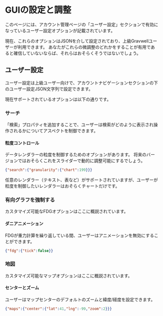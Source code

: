 # GUIの設定と調整

このページには、アカウント管理ページの「ユーザー設定」セクションで有効になっているユーザー設定オプションが記載されています。

現在、これらのオプションはJSONを介して設定されており、上級Gravwellユーザーが利用できます。 あなたがこれらの微調整のどれかをすることが有用であると確信していないならば、それらはおそらくそうではないでしょう。

## ユーザー設定

ユーザー設定は上級ユーザー向けで、アカウントナビゲーションセクションの下のユーザー設定JSON文字列で設定できます。

現在サポートされているオプションは以下の通りです。

### サーチ

「検索」プロパティを追加することで、ユーザーは検索がどのように表示され操作されるかについてアスペクトを制御できます。


#### 粒度コントロール
データレンダラーの粒度を制御するためのオプションがあります。 将来のバージョンではおそらくこれをスライダーで動的に調整可能にするでしょう。

```json
{"search":{"granularity":{"chart":199}}}
```
任意のレンダラー（テキスト、表など）がサポートされていますが、ユーザーが粒度を制御したいレンダラーはおそらくチャートだけです。

### 有向グラフを強制する

カスタマイズ可能なFDGオプションはここに概説されています。

#### ダニアニメーション

FDGが重力計算を繰り返している間、ユーザーはアニメーションを無効にすることができます。

```json
{"fdg":{"tick":false}}
```

### 地図

カスタマイズ可能なマップオプションはここに概説されています。

#### センターとズーム

ユーザーはマップセンターのデフォルトのズームと緯度/経度を設定できます。

```json
{"maps":{"center":{"lat":41,"lng":-99,"zoom":2}}}
```
